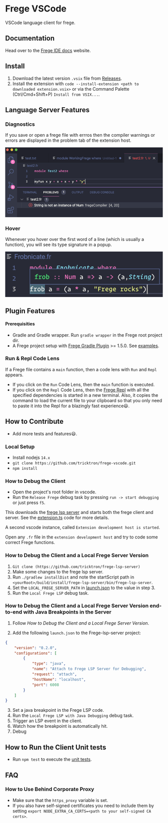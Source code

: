 # Frege VSCode
VSCode language client for frege.

## Documentation

Head over to the [Frege IDE docs](https://tricktron.github.io/frege-lsp-server/frege-ide/1.0/index.html) website.

## Install
1. Download the latest version `.vsix` file from [Releases](https://github.com/tricktron/frege-vscode/releases).
2. Install the extension with `code --install-extension <path to downloaded extension.vsix>` or via the Command Palette (Ctrl/Cmd+Shift+P) `Install from VSIX...`.

## Language Server Features

### Diagnostics
If you save or open a frege file with errros then the compiler warnings or errors are displayed in the problem tab of the extension host.

![diagnostics](.img/diagnostics.png)

### Hover

Whenever you hover over the first word of a line (which is usually a function), you will see its type signature in a popup.

![hover](.img/frob-hover.png)

## Plugin Features

#### Prerequisities

- Gradle and Gradle wrapper. Run `gradle wrapper` in the Frege root project dir.
- A Frege project setup with [Frege Gradle Plugin](https://github.com/tricktron/frege-gradle-plugin) >= 1.5.0. See [examples](./examples).

### Run & Repl Code Lens

If a Frege file contains a `main` function, then a code lens with `Run` and `Repl` appears.

- If you click on the `Run` Code Lens, then the `main` function is executed.
- If you click on the `Repl` Code Lens, then the [Frege Repl](https://github.com/Frege/frege-repl) with all the specified dependencies is started in a new terminal. Also, it copies the command to load the current file to your clipboard so that you only need to paste it into the Repl for a blazingly fast experience:smiley:.

## How to Contribute
- Add more tests and features:smiley:.

### Local Setup
- Install nodejs `14.x`
- `git clone https://github.com/tricktron/frege-vscode.git`
- `npm install`

### How to Debug the Client
- Open the project's root folder in vscode.
- Run the `Release Frege` debug task by pressing `run -> start debugging` or just press `f5`.

This downloads the [frege lsp server](https://github.com/tricktron/frege-lsp-server) and starts both the frege client and server. See the [extension.ts](src/extension.ts) code for more details.

A second vscode instance, called `Extension development host is started`.

Open any `.fr` file in the `extension development host` and try to code some correct Frege functions.

### How to Debug the Client and a Local Frege Server Version
1. `Git clone (https://github.com/tricktron/frege-lsp-server)`
2. Make some changes to the frege lsp server.
3. Run `./gradlew installDist` and note the
startScript path in `<yourRoot>/build/install/frege-lsp-server/bin/frege-lsp-server`.
4. Set the `LOCAL_FREGE_SERVER_PATH` in [launch.json](.vscode/launch.json) to the value in step 3.
5. Run the `Local Frege LSP` debug task.

### How to Debug the Client and a Local Frege Server Version end-to-end with Java Breakpoints in the Server
1. Follow *How to Debug the Client and a Local Frege Server Version*.

2. Add the following `launch.json` to the Frege-lsp-server project:
```json
{
	"version": "0.2.0",
	"configurations": [
		{
			"type": "java",
			"name": "Attach to Frege LSP Server for Debugging",
			"request": "attach",
			"hostName": "localhost",
			"port": 6008
		}
    ]
}
```
3. Set a java breakpoint in the Frege LSP code.
4. Run the `Local Frege LSP with Java Debugging` debug task.
5. Trigger an LSP event in the client.
6. Watch how the breakpoint is automatically hit.
7. Debug

## How to Run the Client Unit tests
- Run `npm test` to execute the [unit tests](test).

## FAQ
### How to Use Behind Corporate Proxy
- Make sure that the `https_proxy` variable is set.
- If you also have self-signed certificates you need to include them
  by setting `export NODE_EXTRA_CA_CERTS=<path to your self-signed CA certs>`.